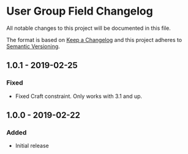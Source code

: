 # User Group Field Changelog

All notable changes to this project will be documented in this file.

The format is based on [Keep a Changelog](http://keepachangelog.com/) and this project adheres to [Semantic Versioning](http://semver.org/).

## 1.0.1 - 2019-02-25
### Fixed
- Fixed Craft constraint. Only works with 3.1 and up.

## 1.0.0 - 2019-02-22
### Added
- Initial release
